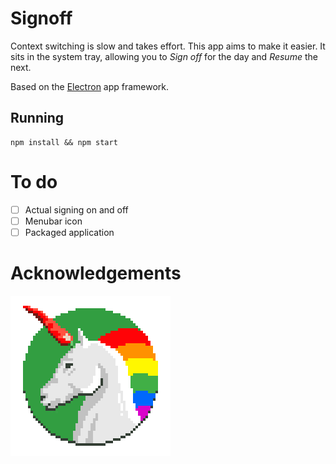 # Signoff

Context switching is slow and takes effort. This app aims to make it easier. It sits in the system tray, allowing you to *Sign off* for the day and *Resume* the next.

Based on the [Electron](https://github.com/atom/electron-quick-start) app framework.

## Running

    npm install && npm start

# To do

- [ ] Actual signing on and off
- [ ] Menubar icon
- [ ] Packaged application

# Acknowledgements

[![chilicorn](chilicorn.png)](http://futurice.com/blog/sponsoring-free-time-open-source-activities)

